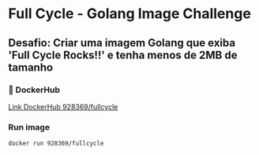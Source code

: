 # Full Cycle - Golang Image Challenge

## Desafio: Criar uma imagem Golang que exiba 'Full Cycle Rocks!!' e tenha menos de 2MB de tamanho

### 🐋 DockerHub

[Link DockerHub 928369/fullcycle](https://hub.docker.com/r/928369/fullcycle)

### Run image

```sh
docker run 928369/fullcycle
```
